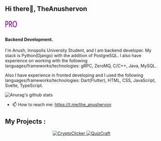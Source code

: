## Hi there👋, TheAnushervon


<a href='https://github.com/pricing'><img src='https://raw.githubusercontent.com/acervenky/animated-github-badges/master/assets/pro.gif' width='40' height='40'></a> 
#### Backend Development.
I'm Anush, Innopolis University Student, and I am backend developer. My stack is Python(Django) with the addition of PostgreSQL. I also have experience on working with the following languages/frameworks/technologies: gRPC, ZeroMQ, C/C++, Java, MySQL.

Also I have experience in fronted developing and I used the following languages/frameworks/technologies: 
Dart(Flutter), HTML, CSS, JavaScript, Svelte, TypeScript.

![Anurag's github stats](https://github-readme-stats.vercel.app/api?username=theanushervon)

- 📫 How to reach me: https://t.me/the_anushervon

## My Projects :
<p align="center">

  <a href="https://github.com/absorian/cryptoclicker">
    <img src="https://github-readme-stats.vercel.app/api/pin/?username=absorian&repo=cryptoclicker&show_owner=true&theme=dark" alt="CryptoClicker">
  </a>

  <a href="https://github.com/TheAnushervon/QuizCraft">
    <img src="https://github-readme-stats.vercel.app/api/pin/?username=TheAnushervon&repo=QuizCraft&show_owner=true&theme=dark" alt="QuizCraft">
  </a>

</p>


<!--
**TheAnushervon/TheAnushervon** is a ✨ _special_ ✨ repository because its `README.md` (this file) appears on your GitHub profile.

Here are some ideas to get you started:

- 🔭 I’m currently working on ...
- 🌱 I’m currently learning ...
- 👯 I’m looking to collaborate on ...
- 🤔 I’m looking for help with ...
- 💬 Ask me about ...
- 📫 How to reach me: ...
- 😄 Pronouns: ...
- ⚡ Fun fact: ...
-->
